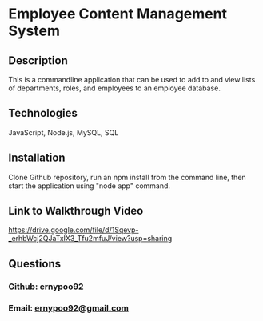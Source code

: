# Employee Content Management System

## Description
This is a commandline application that can be used to add to and view lists of departments, roles, and employees to an employee database.

## Technologies
JavaScript, Node.js, MySQL, SQL

## Installation
Clone Github repository, run an npm install from the command line, then start the application using "node app" command.

## Link to Walkthrough Video
https://drive.google.com/file/d/1Sqevp-_erhbWcj2QJaTxIX3_Tfu2mfuJ/view?usp=sharing

## Questions
### Github: ernypoo92
### Email: ernypoo92@gmail.com
